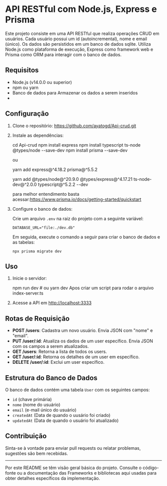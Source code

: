 
# API RESTful com Node.js, Express e Prisma

Este projeto consiste em uma API RESTful que realiza operações CRUD em usuários. Cada usuário possui um id (autoincremental), nome e email (único). Os dados são persistidos em um banco de dados sqlite. Utiliza Node.js como plataforma de execução, Express como framework web e Prisma como ORM para interagir com o banco de dados.

## Requisitos

- Node.js (v14.0.0 ou superior)
- npm ou yarn
- Banco de dados para Armazenar os dados a serem inseridos
- 
## Configuração

1. Clone o repositório:
    https://github.com/ayatogd/Api-crud.git
    

2. Instale as dependências:
     

    cd Api-crud
    npm install express
    npm install typescript ts-node @types/node --save-dev
    npm install prisma --save-dev

    ou
    
    
    yarn add express@^4.18.2 prisma@^5.5.2
    
    yarn add @types/node@^20.9.0 @types/express@^4.17.21 ts-node-dev@^2.0.0 typescript@^5.2.2 --dev
  
    para melhor entendimento basta acessar:https://www.prisma.io/docs/getting-started/quickstart
    

3. Configure o banco de dados:

    Crie um arquivo `.env` na raiz do projeto com a seguinte variável:

    ```
    DATABASE_URL="file:./dev.db"
    ```

    Em seguida, execute o comando a seguir para criar o banco de dados e as tabelas:

    ```
    npx prisma migrate dev
    ```

## Uso

1. Inicie o servidor:

    
    npm run dev # ou yarn dev
    Apos criar um script para rodar o arquivo index-server.ts
    

2. Acesse a API em [http://localhost:3333](http://localhost:3333)

## Rotas de Requisição

- **POST /users**: Cadastra um novo usuário. Envia JSON com "nome" e "email".
- **PUT /user/:id**: Atualiza os dados de um user específico. Envia JSON com os campos a serem atualizados.
- **GET /users**: Retorna a lista de todos os users.
- **GET /user/:id**: Retorna os detalhes de um user em específico.
- **DELETE /user/:id**: Exclui um user específico.

## Estrutura do Banco de Dados

O banco de dados contém uma tabela `User` com os seguintes campos:

- `id` (chave primária)
- `nome` (nome do usuário)
- `email` (e-mail único do usuário)
- `createdAt` (Data de quando o uusário foi criado)
- `updatedAt` (Data de quando o usuário foi atualizado)

## Contribuição
Sinta-se à vontade para enviar pull requests ou relatar problemas, sugestões são bem recebidas.

---

Por este README se têm visão geral básica do projeto. Consulte o código-fonte ou a documentação das Frameworks e bibliotecas aqui usadas para obter detalhes específicos da implementação.

